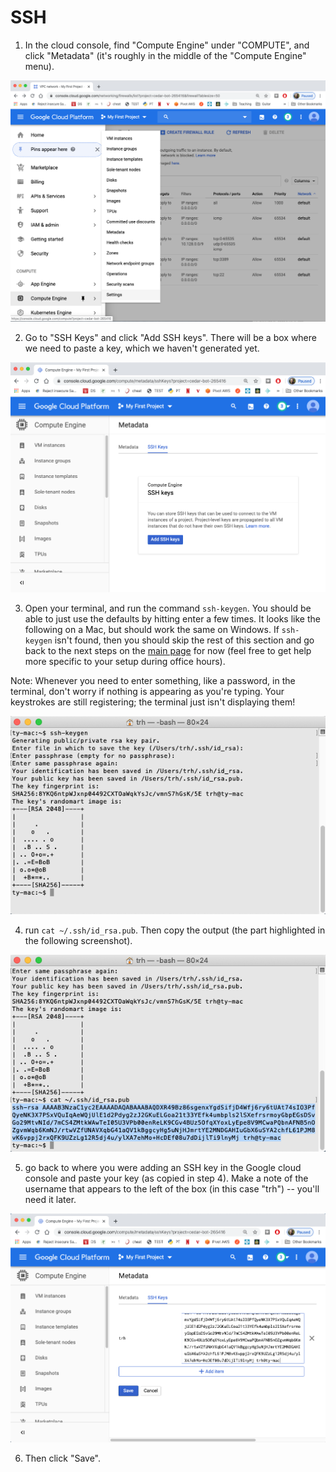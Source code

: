 # SSH

1. In the cloud console, find "Compute Engine" under "COMPUTE", and click "Metadata" (it's roughly in the middle of the "Compute Engine" menu).

<img src="img/13.png" width=600>

2. Go to "SSH Keys" and click "Add SSH keys".  There will be a box
where we need to paste a key, which we haven't generated yet.

<img src="img/14.png" width=600>

3. Open your terminal, and run the command `ssh-keygen`.  You should be able
to just use the defaults by hitting enter a few times. It looks
like the following on a Mac, but should work the same on Windows.  If
`ssh-keygen` isn't found, then you should skip the rest of this
section and go back to the next steps on the [main page](README.md)
for now (feel free to get help more specific to your setup during
office hours).

Note: Whenever you need to enter something, like a password, in the terminal, don't 
worry if nothing is appearing as you're typing. Your keystrokes are still registering; the terminal just isn't displaying them!

<img src="img/15.png" width=600>

4. run `cat ~/.ssh/id_rsa.pub`.  Then copy the output (the part
highlighted in the following screenshot).

<img src="img/16.png" width=600>

5. go back to where you were adding an SSH key in the Google cloud
console and paste your key (as copied in step 4).  Make a note of the
username that appears to the left of the box (in this case "trh") --
you'll need it later.

<img src="img/17.png" width=600>

6. Then click "Save".
